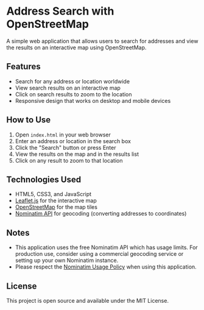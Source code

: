 # Address Search with OpenStreetMap

A simple web application that allows users to search for addresses and view the results on an interactive map using OpenStreetMap.

## Features

- Search for any address or location worldwide
- View search results on an interactive map
- Click on search results to zoom to the location
- Responsive design that works on desktop and mobile devices

## How to Use

1. Open `index.html` in your web browser
2. Enter an address or location in the search box
3. Click the "Search" button or press Enter
4. View the results on the map and in the results list
5. Click on any result to zoom to that location

## Technologies Used

- HTML5, CSS3, and JavaScript
- [Leaflet.js](https://leafletjs.com/) for the interactive map
- [OpenStreetMap](https://www.openstreetmap.org/) for the map tiles
- [Nominatim API](https://nominatim.org/) for geocoding (converting addresses to coordinates)

## Notes

- This application uses the free Nominatim API which has usage limits. For production use, consider using a commercial geocoding service or setting up your own Nominatim instance.
- Please respect the [Nominatim Usage Policy](https://operations.osmfoundation.org/policies/nominatim/) when using this application.

## License

This project is open source and available under the MIT License. 
